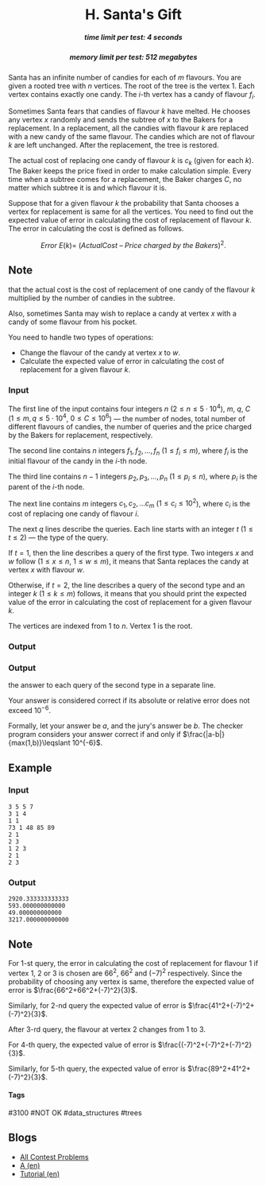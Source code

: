 <h1 style='text-align: center;'> H. Santa's Gift</h1>

<h5 style='text-align: center;'>time limit per test: 4 seconds</h5>
<h5 style='text-align: center;'>memory limit per test: 512 megabytes</h5>

Santa has an infinite number of candies for each of $m$ flavours. You are given a rooted tree with $n$ vertices. The root of the tree is the vertex $1$. Each vertex contains exactly one candy. The $i$-th vertex has a candy of flavour $f_i$.

Sometimes Santa fears that candies of flavour $k$ have melted. He chooses any vertex $x$ randomly and sends the subtree of $x$ to the Bakers for a replacement. In a replacement, all the candies with flavour $k$ are replaced with a new candy of the same flavour. The candies which are not of flavour $k$ are left unchanged. After the replacement, the tree is restored.

The actual cost of replacing one candy of flavour $k$ is $c_k$ (given for each $k$). The Baker keeps the price fixed in order to make calculation simple. Every time when a subtree comes for a replacement, the Baker charges $C$, no matter which subtree it is and which flavour it is.

Suppose that for a given flavour $k$ the probability that Santa chooses a vertex for replacement is same for all the vertices. You need to find out the expected value of error in calculating the cost of replacement of flavour $k$. The error in calculating the cost is defined as follows.

$$ Error\ E(k) =\ (Actual Cost\ –\ Price\ charged\ by\ the\ Bakers) ^ 2.$$

## Note

 that the actual cost is the cost of replacement of one candy of the flavour $k$ multiplied by the number of candies in the subtree.

Also, sometimes Santa may wish to replace a candy at vertex $x$ with a candy of some flavour from his pocket.

You need to handle two types of operations: 

* Change the flavour of the candy at vertex $x$ to $w$.
* Calculate the expected value of error in calculating the cost of replacement for a given flavour $k$.
### Input

The first line of the input contains four integers $n$ ($2 \leqslant n \leqslant 5 \cdot 10^4$), $m$, $q$, $C$ ($1 \leqslant m, q \leqslant 5 \cdot 10^4$, $0 \leqslant C \leqslant 10^6$) — the number of nodes, total number of different flavours of candies, the number of queries and the price charged by the Bakers for replacement, respectively.

The second line contains $n$ integers $f_1, f_2, \dots, f_n$ ($1 \leqslant f_i \leqslant m$), where $f_i$ is the initial flavour of the candy in the $i$-th node.

The third line contains $n - 1$ integers $p_2, p_3, \dots, p_n$ ($1 \leqslant p_i \leqslant n$), where $p_i$ is the parent of the $i$-th node.

The next line contains $m$ integers $c_1, c_2, \dots c_m$ ($1 \leqslant c_i \leqslant 10^2$), where $c_i$ is the cost of replacing one candy of flavour $i$.

The next $q$ lines describe the queries. Each line starts with an integer $t$ ($1 \leqslant t \leqslant 2$) — the type of the query.

If $t = 1$, then the line describes a query of the first type. Two integers $x$ and $w$ follow ($1 \leqslant  x \leqslant  n$, $1 \leqslant  w \leqslant m$), it means that Santa replaces the candy at vertex $x$ with flavour $w$.

Otherwise, if $t = 2$, the line describes a query of the second type and an integer $k$ ($1 \leqslant k \leqslant m$) follows, it means that you should print the expected value of the error in calculating the cost of replacement for a given flavour $k$.

The vertices are indexed from $1$ to $n$. Vertex $1$ is the root.

### Output

### Output

 the answer to each query of the second type in a separate line.

Your answer is considered correct if its absolute or relative error does not exceed $10^{-6}$.

Formally, let your answer be $a$, and the jury's answer be $b$. The checker program considers your answer correct if and only if $\frac{|a-b|}{max(1,b)}\leqslant 10^{-6}$.

## Example

### Input


```text
3 5 5 7  
3 1 4  
1 1  
73 1 48 85 89  
2 1  
2 3  
1 2 3  
2 1  
2 3  

```
### Output


```text
2920.333333333333  
593.000000000000  
49.000000000000  
3217.000000000000  

```
## Note

For $1$-st query, the error in calculating the cost of replacement for flavour $1$ if vertex $1$, $2$ or $3$ is chosen are $66^2$, $66^2$ and $(-7)^2$ respectively. Since the probability of choosing any vertex is same, therefore the expected value of error is $\frac{66^2+66^2+(-7)^2}{3}$.

Similarly, for $2$-nd query the expected value of error is $\frac{41^2+(-7)^2+(-7)^2}{3}$.

After $3$-rd query, the flavour at vertex $2$ changes from $1$ to $3$.

For $4$-th query, the expected value of error is $\frac{(-7)^2+(-7)^2+(-7)^2}{3}$.

Similarly, for $5$-th query, the expected value of error is $\frac{89^2+41^2+(-7)^2}{3}$.



#### Tags 

#3100 #NOT OK #data_structures #trees 

## Blogs
- [All Contest Problems](../Divide_by_Zero_2018_and_Codeforces_Round_474_(Div._1_+_Div._2,_combined).md)
- [A (en)](../blogs/A_(en).md)
- [Tutorial (en)](../blogs/Tutorial_(en).md)
